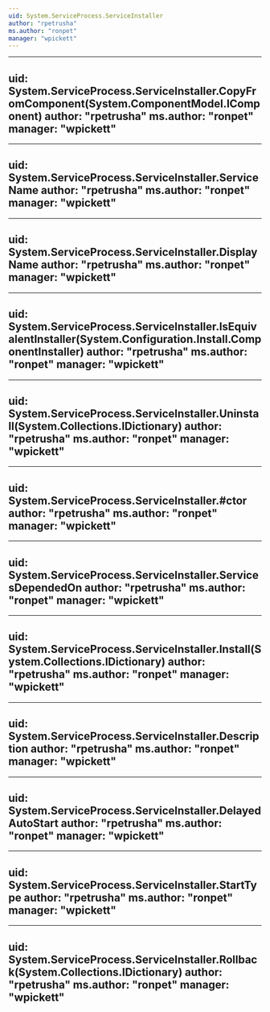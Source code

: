 ```yaml
---
uid: System.ServiceProcess.ServiceInstaller
author: "rpetrusha"
ms.author: "ronpet"
manager: "wpickett"
---
```


---
uid: System.ServiceProcess.ServiceInstaller.CopyFromComponent(System.ComponentModel.IComponent)
author: "rpetrusha"
ms.author: "ronpet"
manager: "wpickett"
---

---
uid: System.ServiceProcess.ServiceInstaller.ServiceName
author: "rpetrusha"
ms.author: "ronpet"
manager: "wpickett"
---

---
uid: System.ServiceProcess.ServiceInstaller.DisplayName
author: "rpetrusha"
ms.author: "ronpet"
manager: "wpickett"
---

---
uid: System.ServiceProcess.ServiceInstaller.IsEquivalentInstaller(System.Configuration.Install.ComponentInstaller)
author: "rpetrusha"
ms.author: "ronpet"
manager: "wpickett"
---

---
uid: System.ServiceProcess.ServiceInstaller.Uninstall(System.Collections.IDictionary)
author: "rpetrusha"
ms.author: "ronpet"
manager: "wpickett"
---

---
uid: System.ServiceProcess.ServiceInstaller.#ctor
author: "rpetrusha"
ms.author: "ronpet"
manager: "wpickett"
---

---
uid: System.ServiceProcess.ServiceInstaller.ServicesDependedOn
author: "rpetrusha"
ms.author: "ronpet"
manager: "wpickett"
---

---
uid: System.ServiceProcess.ServiceInstaller.Install(System.Collections.IDictionary)
author: "rpetrusha"
ms.author: "ronpet"
manager: "wpickett"
---

---
uid: System.ServiceProcess.ServiceInstaller.Description
author: "rpetrusha"
ms.author: "ronpet"
manager: "wpickett"
---

---
uid: System.ServiceProcess.ServiceInstaller.DelayedAutoStart
author: "rpetrusha"
ms.author: "ronpet"
manager: "wpickett"
---

---
uid: System.ServiceProcess.ServiceInstaller.StartType
author: "rpetrusha"
ms.author: "ronpet"
manager: "wpickett"
---

---
uid: System.ServiceProcess.ServiceInstaller.Rollback(System.Collections.IDictionary)
author: "rpetrusha"
ms.author: "ronpet"
manager: "wpickett"
---
